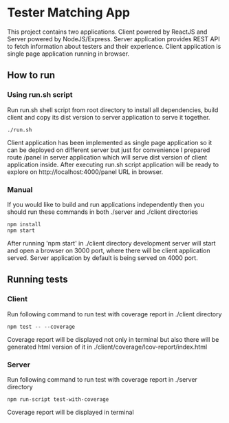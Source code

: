 # Tester Matching App

This project contains two applications. Client powered by ReactJS and Server powered by NodeJS/Express.
Server application provides REST API to fetch information about testers and their experience. Client application is single page application
running in browser.

## How to run

### Using run.sh script

Run run.sh shell script from root directory to install all dependencies, build client and copy its dist version to server application to serve it together.

```
./run.sh
```

Client application has been implemented as single page application so it can be deployed on different server but just for convenience I prepared route /panel in server application which will serve dist version of client application inside. After executing run.sh script application will be ready to explore on http://localhost:4000/panel URL in browser.

### Manual

If you would like to build and run applications independently then you should run these commands in both ./server and ./client directories

```
npm install
npm start
```

After running 'npm start' in ./client directory development server will start and open a browser on 3000 port, where there will be client application served. Server application by default is being served on 4000 port.

## Running tests

### Client

Run following command to run test with coverage report in ./client directory

```
npm test -- --coverage
```

Coverage report will be displayed not only in terminal but also there will be generated html version of it in ./client/coverage/lcov-report/index.html

### Server

Run following command to run test with coverage report in ./server directory

```
npm run-script test-with-coverage
```

Coverage report will be displayed in terminal
